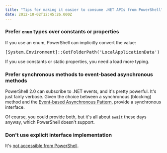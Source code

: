 ```yaml
---
title: "Tips for making it easier to consume .NET APIs from PowerShell"
date: 2012-10-02T12:45:26.000Z
---
```

### Prefer `enum` types over constants or properties

If you use an enum, PowerShell can implicitly convert the value:

<pre>[System.Environment]::GetFolderPath('LocalApplicationData')</pre>

If you use constants or static properties, you need a load more typing.

### Prefer synchronous methods to event-based asynchronous methods

PowerShell 2.0 can subscribe to .NET events, and it's pretty powerful. It's just fairly verbose. Given the choice between a synchronous (blocking) method and the [Event-based Asynchronous Pattern](http://msdn.microsoft.com/en-us/library/wewwczdw.aspx), provide a synchronous interface.

Of course, you could provide both, but it's all about `await` these days anyway, which PowerShell doesn't support.

### Don't use explicit interface implementation

It's [not accessible from PowerShell](https://connect.microsoft.com/feedback/ViewFeedback.aspx?FeedbackID=249840&SiteID=99).
